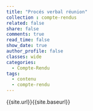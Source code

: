 ```yaml
---
title: "Procés verbal réunion"
collection : compte-rendus
related: false
share: false
comments: true
read_time: false
show_date: true
author_profile: false
classes: wide
categories:
  - Compte-Rendu
tags:
  - contenu
  - compte-rendu
---
```


{{site.url}}{{site.baseurl}}
